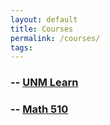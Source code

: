 ```yaml
---
layout: default
title: Courses
permalink: /courses/
tags: 
---
```


### -- [UNM Learn](https://learn.unm.edu/)

### -- [Math 510](/syllabus510.pdf)
